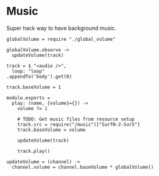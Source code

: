 Music
=====

Super hack way to have background music.

    globalVolume = require "./global_volume"

    globalVolume.observe ->
      updateVolume(track)

    track = $ "<audio />",
      loop: "loop"
    .appendTo('body').get(0)

    track.baseVolume = 1

    module.exports =
      play: (name, {volume}={}) ->
        volume ?= 1

        # TODO: Get music files from resource setup
        track.src = require("/music")["SurfN-2-Sur5"]
        track.baseVolume = volume

        updateVolume(track)

        track.play()

    updateVolume = (channel) ->
      channel.volume = channel.baseVolume * globalVolume()

